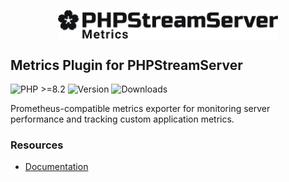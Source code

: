 <p align="center">
  <picture>
    <source media="(prefers-color-scheme: dark)" srcset="https://raw.githubusercontent.com/phpstreamserver/.github/refs/heads/main/assets/phpss_metrics_light.svg">
    <img alt="PHPStreamServer logo" align="center" width="70%" src="https://raw.githubusercontent.com/phpstreamserver/.github/refs/heads/main/assets/phpss_metrics_dark.svg">
  </picture>
</p>

## Metrics Plugin for PHPStreamServer
![PHP >=8.2](https://img.shields.io/badge/PHP->=8.2-777bb3.svg)
![Version](https://img.shields.io/github/v/tag/phpstreamserver/metrics?label=Version&filter=v*.*.*&sort=semver&color=374151)
![Downloads](https://img.shields.io/packagist/dt/phpstreamserver/metrics?label=Downloads&color=f28d1a)

Prometheus-compatible metrics exporter for monitoring server performance and tracking custom application metrics.

### Resources
- [Documentation](https://phpstreamserver.dev/docs/plugins/metrics)
